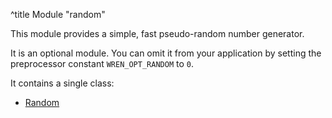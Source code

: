 ^title Module "random"

This module provides a simple, fast pseudo-random number generator.

It is an optional module. You can omit it from your application by setting the
preprocessor constant `WREN_OPT_RANDOM` to `0`.

It contains a single class:

* [Random](random.html)
